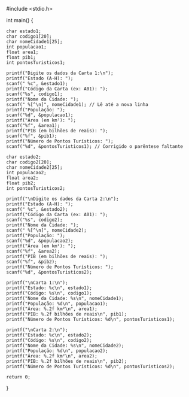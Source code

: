 
 #include <stdio.h>

int main() {
    
    char estado1;
    char codigo1[20];
    char nomeCidade1[25]; 
    int populacao1;
    float area1;
    float pib1;
    int pontosTuristicos1;
    
    printf("Digite os dados da Carta 1:\n");
    printf("Estado (A-H): ");
    scanf(" %c", &estado1);
    printf("Código da Carta (ex: A01): ");
    scanf("%s", codigo1);
    printf("Nome da Cidade: ");
    scanf(" %[^\n]", nomeCidade1); // Lê até a nova linha
    printf("População: ");
    scanf("%d", &populacao1);
    printf("Área (em km²): ");
    scanf("%f", &area1);
    printf("PIB (em bilhões de reais): ");
    scanf("%f", &pib1);
    printf("Número de Pontos Turísticos: ");
    scanf("%d", &pontosTuristicos1); // Corrigido o parêntese faltante
    
    char estado2;
    char codigo2[20];
    char nomeCidade2[25];
    int populacao2;
    float area2;
    float pib2;
    int pontosTuristicos2;

    printf("\nDigite os dados da Carta 2:\n");
    printf("Estado (A-H): ");
    scanf(" %c", &estado2);
    printf("Código da Carta (ex: A01): ");
    scanf("%s", codigo2);
    printf("Nome da Cidade: ");
    scanf(" %[^\n]", nomeCidade2);
    printf("População: ");
    scanf("%d", &populacao2);
    printf("Área (em km²): ");
    scanf("%f", &area2);
    printf("PIB (em bilhões de reais): ");
    scanf("%f", &pib2);
    printf("Número de Pontos Turísticos: ");
    scanf("%d", &pontosTuristicos2);

    printf("\nCarta 1:\n");
    printf("Estado: %c\n", estado1);
    printf("Código: %s\n", codigo1);
    printf("Nome da Cidade: %s\n", nomeCidade1);
    printf("População: %d\n", populacao1);
    printf("Área: %.2f km²\n", area1);
    printf("PIB: %.2f bilhões de reais\n", pib1);
    printf("Número de Pontos Turísticos: %d\n", pontosTuristicos1);

    printf("\nCarta 2:\n");
    printf("Estado: %c\n", estado2);
    printf("Código: %s\n", codigo2);
    printf("Nome da Cidade: %s\n", nomeCidade2);
    printf("População: %d\n", populacao2);
    printf("Área: %.2f km²\n", area2);
    printf("PIB: %.2f bilhões de reais\n", pib2);
    printf("Número de Pontos Turísticos: %d\n", pontosTuristicos2);

    return 0;
}
